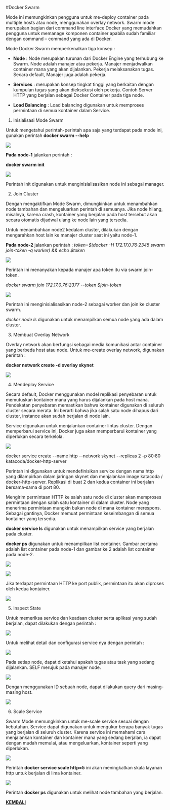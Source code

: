 #Docker Swarm

Mode ini memungkinkan pengguna untuk me-deploy container pada multiple hosts atau node, menggunakan overlay network. Swarm mode merupakan bagian dari command line interface Docker yang memudahkan pengguna untuk memanage komponen container apabila sudah familiar dengan command – command yang ada di Docker.

Mode Docker Swarm memperkenalkan tiga konsep :

- **Node** : Node merupakan turunan dari Docker Engine yang terhubung ke Swarm. Node adalah manajer atau pekerja. Manajer menjadwalkan container mana yang akan dijalankan. Pekerja melaksanakan tugas. Secara default, Manajer juga adalah pekerja.

- **Services** : merupakan konsep tingkat tinggi yang berkaitan dengan kumpulan tugas yang akan dieksekusi oleh pekerja. Contoh Server HTTP yang berjalan sebagai Docker Container pada tiga node.

- **Load Balancing** : Load balancing digunakan untuk memproses permintaan di semua kontainer dalam Service.

1. Inisialisasi Mode Swarm

Untuk mengetahui perintah-perintah apa saja yang terdapat pada mode ini, gunakan perintah **docker swarm --help**

![](img/2-1.png)

**Pada node-1** jalankan perintah :

**docker swarm init**

![](img/2-1b.png)

Perintah init digunakan untuk menginisialisasikan node ini sebagai manager.

2. Join Cluster

Dengan mengaktifkan Mode Swarm, dimungkinkan untuk menambahkan node tambahan dan mengeluarkan perintah di semuanya. Jika node hilang, misalnya, karena crash, kontainer yang berjalan pada host tersebut akan secara otomatis dijadwal ulang ke node lain yang tersedia. 

Untuk menambahkan node2 kedalam cluster, dilakukan dengan mengarahkan host lain ke manajer cluster saat ini yaitu node-1.

**Pada node-2** jalankan perintah : 
*token=$(docker -H 172.17.0.76:2345 swarm join-token -q worker) && echo $token*

![](img/2-2a.png)

Perintah ini menanyakan kepada manajer apa token itu via swarm join-token.

*docker swarm join 172.17.0.76:2377 --token $join-token*

![](img/2-2b.png)

Perintah ini menginisialisasikan node-2 sebagai worker dan join ke cluster swarm.

*docker node ls* digunakan untuk menampilkan semua node yang ada dalam cluster.

3. Membuat Overlay Network

Overlay network akan berfungsi sebagai media komunikasi antar container yang berbeda host atau node. Untuk me-create overlay network, digunakan perintah :

**docker network create -d overlay skynet**

![](img/2-3.png)

4. Mendeploy Service

Secara default, Docker menggunakan model replikasi penyebaran untuk memutuskan kontainer mana yang harus dijalankan pada host mana. Pendekatan penyebaran memastikan bahwa kontainer digunakan di seluruh cluster secara merata. Ini berarti bahwa jika salah satu node dihapus dari cluster, instance akan sudah berjalan di node lain.

Service digunakan untuk menjalankan container lintas cluster. Dengan memperbarui service ini, Docker juga akan memperbarui kontainer yang diperlukan secara terkelola.

![](img/2-4a.png)

docker service create --name http --network skynet --replicas 2 -p 80:80 katacoda/docker-http-server

Perintah ini digunakan untuk mendefinisikan service dengan nama http yang dilampirkan dalam jaringan skynet dan menjalankan image katacoda / docker-http-server. Replikasi di buat 2 dan kedua container ini berjalan bersama-sama di port 80. 

Mengirim permintaan HTTP ke salah satu node di cluster akan memproses permintaan dengan salah satu kontainer di dalam cluster. Node yang menerima permintaan mungkin bukan node di mana kontainer merespons. Sebagai gantinya, Docker memuat permintaan keseimbangan di semua kontainer yang tersedia.

**docker service ls** digunakan untuk menampilkan service yang berjalan pada cluster.

**docker ps** digunakan untuk menampilkan list container. Gambar pertama adalah list container pada node-1 dan gambar ke 2 adalah list container pada node-2.

![](img/2-4b.png)

![](img/2-4c.png)

Jika terdapat permintaan HTTP ke port publik, permintaan itu akan diproses oleh kedua kontainer.

![](img/2-4d.png)


5. Inspect State

Untuk memeriksa service dan keadaan cluster serta aplikasi yang sudah berjalan, dapat dilakukan dengan perintah :

![](img/2-5a.png)

Untuk melihat detail dan configurasi service nya dengan perintah :

![](img/2-5b.png)

Pada setiap node, dapat diketahui apakah tugas atau task yang sedang dijalankan. SELF merujuk pada manajer node.

![](img/2-5c.png)

Dengan menggunakan ID sebuah node, dapat dilakukan query dari masing-masing host.

![](img/2-5d.png)

6. Scale Service

Swarm Mode memungkinkan untuk me-scale service sesuai dengan kebutuhan. Service dapat digunakan untuk mengukur berapa banyak tugas yang berjalan di seluruh cluster. Karena service ini memahami cara menjalankan kontainer dan kontainer mana yang sedang berjalan, ia dapat dengan mudah memulai, atau mengeluarkan, kontainer seperti yang diperlukan. 

![](img/2-6a.png)

Perintah **docker service scale http=5** ini akan meningkatkan skala layanan http untuk berjalan di lima kontainer.

![](img/2-6b.png)

Perintah **docker ps** digunakan untuk melihat node tambahan yang berjalan.


[**KEMBALI**](README.md)



